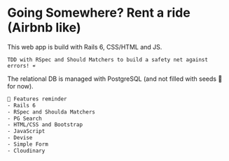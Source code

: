 # Going Somewhere? Rent a ride (Airbnb like)

This web app is build with Rails 6, CSS/HTML and JS.

`
TDD with RSpec and Should Matchers to build a safety net against errors! ☔️
`

The relational DB is managed with PostgreSQL (and not filled with seeds 🌱 for now).



```bash
📌 Features reminder
- Rails 6
- RSpec and Shoulda Matchers
- PG Search
- HTML/CSS and Bootstrap
- JavaScript
- Devise
- Simple Form
- Cloudinary
```
